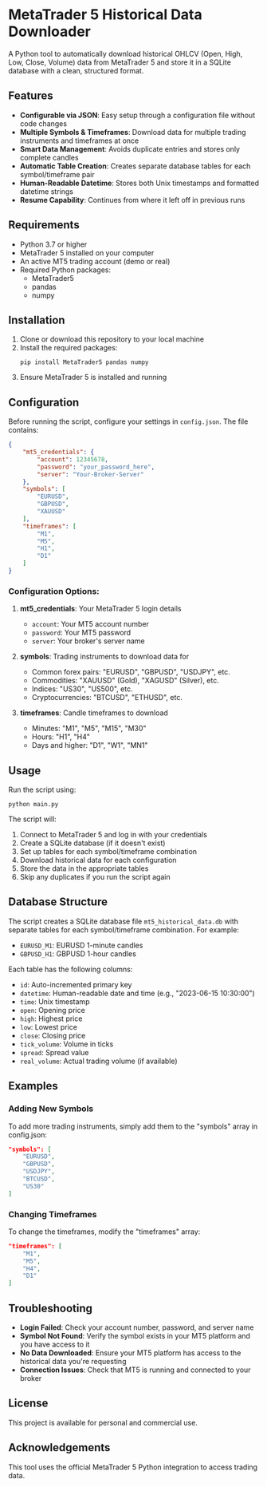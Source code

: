 # MetaTrader 5 Historical Data Downloader

A Python tool to automatically download historical OHLCV (Open, High, Low, Close, Volume) data from MetaTrader 5 and store it in a SQLite database with a clean, structured format.

## Features

- **Configurable via JSON**: Easy setup through a configuration file without code changes
- **Multiple Symbols & Timeframes**: Download data for multiple trading instruments and timeframes at once
- **Smart Data Management**: Avoids duplicate entries and stores only complete candles
- **Automatic Table Creation**: Creates separate database tables for each symbol/timeframe pair
- **Human-Readable Datetime**: Stores both Unix timestamps and formatted datetime strings
- **Resume Capability**: Continues from where it left off in previous runs

## Requirements

- Python 3.7 or higher
- MetaTrader 5 installed on your computer
- An active MT5 trading account (demo or real)
- Required Python packages:
  - MetaTrader5
  - pandas
  - numpy

## Installation

1. Clone or download this repository to your local machine
2. Install the required packages:
   ```
   pip install MetaTrader5 pandas numpy
   ```
3. Ensure MetaTrader 5 is installed and running

## Configuration

Before running the script, configure your settings in `config.json`. The file contains:

```json
{
    "mt5_credentials": {
        "account": 12345678,
        "password": "your_password_here",
        "server": "Your-Broker-Server"
    },
    "symbols": [
        "EURUSD",
        "GBPUSD",
        "XAUUSD"
    ],
    "timeframes": [
        "M1",
        "M5",
        "H1",
        "D1"
    ]
}
```

### Configuration Options:

1. **mt5_credentials**: Your MetaTrader 5 login details
   - `account`: Your MT5 account number
   - `password`: Your MT5 password
   - `server`: Your broker's server name

2. **symbols**: Trading instruments to download data for
   - Common forex pairs: "EURUSD", "GBPUSD", "USDJPY", etc.
   - Commodities: "XAUUSD" (Gold), "XAGUSD" (Silver), etc.
   - Indices: "US30", "US500", etc.
   - Cryptocurrencies: "BTCUSD", "ETHUSD", etc.

3. **timeframes**: Candle timeframes to download
   - Minutes: "M1", "M5", "M15", "M30"
   - Hours: "H1", "H4"
   - Days and higher: "D1", "W1", "MN1"

## Usage

Run the script using:

```
python main.py
```

The script will:
1. Connect to MetaTrader 5 and log in with your credentials
2. Create a SQLite database (if it doesn't exist)
3. Set up tables for each symbol/timeframe combination
4. Download historical data for each configuration
5. Store the data in the appropriate tables
6. Skip any duplicates if you run the script again

## Database Structure

The script creates a SQLite database file `mt5_historical_data.db` with separate tables for each symbol/timeframe combination. For example:

- `EURUSD_M1`: EURUSD 1-minute candles
- `GBPUSD_H1`: GBPUSD 1-hour candles

Each table has the following columns:
- `id`: Auto-incremented primary key
- `datetime`: Human-readable date and time (e.g., "2023-06-15 10:30:00")
- `time`: Unix timestamp
- `open`: Opening price
- `high`: Highest price
- `low`: Lowest price
- `close`: Closing price
- `tick_volume`: Volume in ticks
- `spread`: Spread value
- `real_volume`: Actual trading volume (if available)

## Examples

### Adding New Symbols

To add more trading instruments, simply add them to the "symbols" array in config.json:

```json
"symbols": [
    "EURUSD",
    "GBPUSD",
    "USDJPY",
    "BTCUSD",
    "US30"
]
```

### Changing Timeframes

To change the timeframes, modify the "timeframes" array:

```json
"timeframes": [
    "M1",
    "M5",
    "H4",
    "D1"
]
```

## Troubleshooting

- **Login Failed**: Check your account number, password, and server name
- **Symbol Not Found**: Verify the symbol exists in your MT5 platform and you have access to it
- **No Data Downloaded**: Ensure your MT5 platform has access to the historical data you're requesting
- **Connection Issues**: Check that MT5 is running and connected to your broker

## License

This project is available for personal and commercial use.

## Acknowledgements

This tool uses the official MetaTrader 5 Python integration to access trading data.